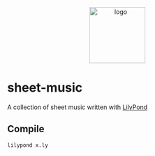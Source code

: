<div align="center">
    <img src="https://cdn0.iconfinder.com/data/icons/customicondesignsocialmedia1shadow/256/music.png" alt="logo" height="128">
</div>

# sheet-music

A collection of sheet music written with [LilyPond](https://lilypond.org)

## Compile

```zsh
lilypond x.ly
```
